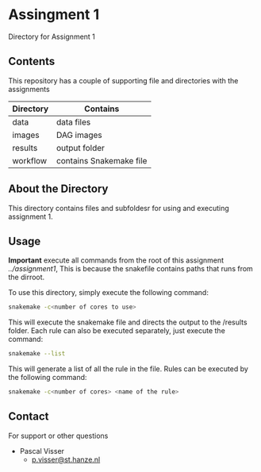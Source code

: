 # Assingment 1
Directory for Assignment 1

## Contents
This repository has a couple of supporting file and directories with the assignments

|Directory    |Contains                            |
|---          |---                                 |
|data         |data files                          |
|images       |DAG images                          |
|results      |output folder                       |
|workflow     |contains Snakemake file             |

## About the Directory
This directory contains files and subfoldesr for using and executing assignment 1. 


## Usage 

**Important** execute all commands from the root of this assignment *../assignment1*, This is because the snakefile contains paths that runs from the dirroot. 

To use this directory, simply execute the following command:

```bash
snakemake -c<number of cores to use>
```

This will execute the snakemake file and directs the output to the /results folder. Each rule can also be executed separately, just execute the command:

```bash
snakemake --list
```

This will generate a list of all the rule in the file. Rules can be executed by the following command:


```bash
snakemake -c<number of cores> <name of the rule>
```

## Contact

For support or other questions

* Pascal Visser
  * p.visser@st.hanze.nl